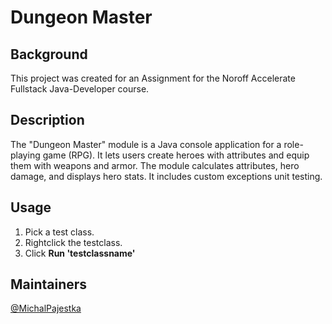 <h1>Dungeon Master</h1>

## Background
This project was created for an Assignment for the Noroff Accelerate Fullstack Java-Developer course.

## Description
The &#34;Dungeon Master&#34; module is a Java console application for a role-playing game (RPG). It lets users create heroes with attributes and equip them with weapons and armor. The module calculates attributes, hero damage, and displays hero stats. It includes custom exceptions unit testing.

## Usage
1. Pick a test class.
2. Rightclick the testclass.
3. Click **Run 'testclassname'**

## Maintainers

[@MichalPajestka](https://github.com/MichalPajestka)
